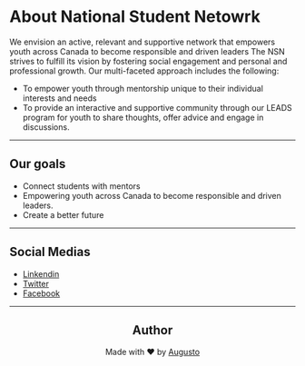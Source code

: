 # About National Student Netowrk

We envision an active, relevant and supportive network that empowers youth across Canada to become responsible and driven leaders
The NSN strives to fulfill its vision by fostering social engagement and personal and professional growth. Our multi-faceted approach includes the following:
+ To empower youth through mentorship unique to their individual interests and needs
+ To provide an interactive and supportive community through our LEADS program for youth to share thoughts, offer advice and engage in discussions.

---
## Our goals
+ Connect students with mentors
+  Empowering youth across Canada to become responsible and driven leaders.
+ Create a better future
---
## Social Medias 
+ [Linkendin](https://www.linkedin.com/company/national-student-network/mycompany/)
+ [Twitter](https://twitter.com/nsncanada)
+ [Facebook](https://www.facebook.com/nsncanada)
---
<h2 align='center'>Author</h2>
<div align='center'>
  Made with ❤️ by <a href="https://github.com/AugustoBernardes">Augusto</a>
</div>



